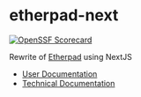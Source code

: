# etherpad-next

[![OpenSSF Scorecard](https://api.securityscorecards.dev/projects/github.com/ether/etherpad-next/badge)](https://securityscorecards.dev/viewer/?uri=github.com/ether/etherpad-next)

Rewrite of [Etherpad](https://etherpad.org) using NextJS

- [User Documentation](docs/User.md)
- [Technical Documentation](docs/Technical.md)
